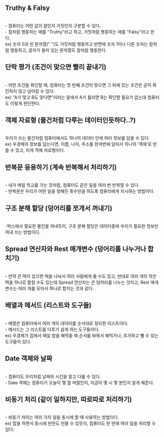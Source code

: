 Truthy & Falsy
---------------------------------------
<br/>- 컴퓨터는 어떤 값이 참인지 거짓인지 구분할 수 있다.
<br/>- 참처럼 행동하는 애를 "Truthy"라고 하고, 거짓처럼 행동하는 애를 "Falsy"라고 한다.
<br/>ex) 숫자 0과 빈 문자열(" ")도 거짓처럼 행동하고 반면에 숫자 1이나 다른 숫자는 참처럼 행동하고, 글자가 들어 있는 문자열도 참처럼 행동한다.

단락 평가 (조건이 맞으면 빨리 끝내기)
-------------------------------------
<br/>- 어떤 조건을 확인할 때, 컴퓨터는 첫 번째 조건이 맞으면 그 뒤에 있는 조건은 굳이 확인하지 않고 넘어갈 수 있다.
<br/>ex) "A가 맞고 B도 맞다면"이라는 말에서 A가 틀리면 B는 확인할 필요가 없는데 컴퓨터도 이렇게 판단한다.

객체 자료형 (물건처럼 다루는 데이터인듯하다..?)
-----------------------------------
<br/>우리가 쓰는 물건처럼 컴퓨터에서도 하나의 데이터 안에 여러 정보를 담을 수 있다.
<br/>ex) 우경채의 정보를 담는다면, 이름, 나이, 주소를 한꺼번에 담아서 하나의 ‘객체’로 만들 수 있고, 이게 객체 자료형이다.

반복문 응용하기 (계속 반복해서 처리하기)
----------------------------------------
<br/>- 내가 매일 학교를 가는 것처럼, 컴퓨터도 같은 일을 여러 번 반복할 수 있다.
<br/>- 반복문은 우리가 어떤 일을 정해진 횟수만큼 하도록 컴퓨터에게 지시하는 방법이다.
   
**구조 분해 할당 (덩어리를 쪼개서 꺼내기)**
--------------------------------------
<br/>-박스에서 필요한 물건을 꺼내듯이, 구조 분해 할당은 데이터중에 우리가 필요한 정보만 꺼내 쓰는 방법이다.


Spread 연산자와 Rest 매개변수 (덩어리를 나누거나 합치기)
----------------------------------------
<br/>- 만약 큰 떡이 있으면 떡을 나눠서 여러 사람에게 줄 수도 있고, 반대로 여러 개의 작은 떡을 하나로 합칠 수도 있는데 
Spread 연산자는 큰 덩어리를 나누는 것이고, Rest 매개변수는 여러 개를 모아서 하나로 합치는 것과 같다.
  
배열과 메서드 (리스트와 도구들)
-------------------------------
<br/>- 배열은 컴퓨터에서 여러 개의 데이터를 순서대로 정리한 리스트이다.
<br/>- 메서드는 그 리스트를 다루기 쉽게 하는 도구들이다.
<br/>ex) 우경채가 집에서 매일 밥을 해먹을 때 순서를 바꿔서 해먹거나, 추가하고 뺼 수 있는 도구들이 있다.
  
Date 객체와 날짜
-------------------------------------
<br/>- 컴퓨터도 우리처럼 날짜와 시간을 알고 다룰 수 있다.
<br/>- Date 객체는 컴퓨터가 오늘이 몇 월 며칠인지, 지금이 몇 시 몇 분인지 알게 해준다.
  

비동기 처리 (같이 일하지만, 따로따로 처리하기)
---------------------------------------------
<br/>- 비동기 처리는 여러 가지 일을 동시에 할 때 사용하는 방법이다.
<br/>ex) 밥을 하면서 동시에 반찬도 만들 수 있듯이, 컴퓨터도 한 번에 여러 일을 처리할 수 있다.
